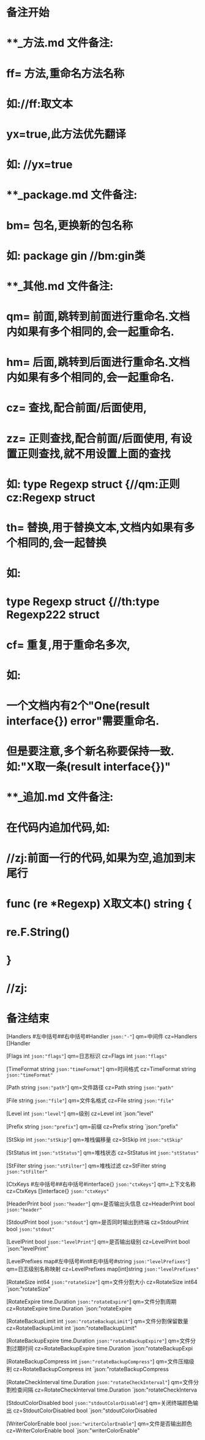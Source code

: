 # 备注开始
# **_方法.md 文件备注:
# ff= 方法,重命名方法名称
# 如://ff:取文本
#
# yx=true,此方法优先翻译
# 如: //yx=true

# **_package.md 文件备注:
# bm= 包名,更换新的包名称 
# 如: package gin //bm:gin类

# **_其他.md 文件备注:
# qm= 前面,跳转到前面进行重命名.文档内如果有多个相同的,会一起重命名.
# hm= 后面,跳转到后面进行重命名.文档内如果有多个相同的,会一起重命名.
# cz= 查找,配合前面/后面使用,
# zz= 正则查找,配合前面/后面使用, 有设置正则查找,就不用设置上面的查找
# 如: type Regexp struct {//qm:正则 cz:Regexp struct
#
# th= 替换,用于替换文本,文档内如果有多个相同的,会一起替换
# 如:
# type Regexp struct {//th:type Regexp222 struct
#
# cf= 重复,用于重命名多次,
# 如: 
# 一个文档内有2个"One(result interface{}) error"需要重命名.
# 但是要注意,多个新名称要保持一致. 如:"X取一条(result interface{})"

# **_追加.md 文件备注:
# 在代码内追加代码,如:
# //zj:前面一行的代码,如果为空,追加到末尾行
# func (re *Regexp) X取文本() string { 
# re.F.String()
# }
# //zj:
# 备注结束

[Handlers #左中括号##右中括号#Handler `json:"-"`]
qm=中间件
cz=Handlers []Handler

[Flags int `json:"flags"`]
qm=日志标识
cz=Flags int `json:"flags"`

[TimeFormat string `json:"timeFormat"`]
qm=时间格式
cz=TimeFormat string `json:"timeFormat"`

[Path string `json:"path"`]
qm=文件路径
cz=Path string `json:"path"`

[File string `json:"file"`]
qm=文件名格式
cz=File string `json:"file"`

[Level int `json:"level"`]
qm=级别
cz=Level int `json:"level"

[Prefix string `json:"prefix"`]
qm=前缀
cz=Prefix string `json:"prefix"

[StSkip int `json:"stSkip"`]
qm=堆栈偏移量
cz=StSkip int `json:"stSkip"`

[StStatus int `json:"stStatus"`]
qm=堆栈状态
cz=StStatus int `json:"stStatus"`

[StFilter string `json:"stFilter"`]
qm=堆栈过滤
cz=StFilter string `json:"stFilter"`

[CtxKeys #左中括号##右中括号#interface{} `json:"ctxKeys"`]
qm=上下文名称
cz=CtxKeys []interface{} `json:"ctxKeys"`

[HeaderPrint bool `json:"header"`]
qm=是否输出头信息
cz=HeaderPrint bool `json:"header"`

[StdoutPrint bool `json:"stdout"`]
qm=是否同时输出到终端
cz=StdoutPrint bool `json:"stdout"`

[LevelPrint bool `json:"levelPrint"`]
qm=是否输出级别
cz=LevelPrint bool `json:"levelPrint"

[LevelPrefixes map#左中括号#int#右中括号#string `json:"levelPrefixes"`]
qm=日志级别名称映射
cz=LevelPrefixes map[int]string `json:"levelPrefixes"`

[RotateSize int64 `json:"rotateSize"`]
qm=文件分割大小
cz=RotateSize int64 `json:"rotateSize"

[RotateExpire time.Duration `json:"rotateExpire"`]
qm=文件分割周期
cz=RotateExpire time.Duration `json:"rotateExpire

[RotateBackupLimit int `json:"rotateBackupLimit"`]
qm=文件分割保留数量
cz=RotateBackupLimit int `json:"rotateBackupLimit"

[RotateBackupExpire time.Duration `json:"rotateBackupExpire"`]
qm=文件分割过期时间
cz=RotateBackupExpire time.Duration `json:"rotateBackupExpi

[RotateBackupCompress int `json:"rotateBackupCompress"`]
qm=文件压缩级别
cz=RotateBackupCompress int `json:"rotateBackupCompress

[RotateCheckInterval time.Duration `json:"rotateCheckInterval"`]
qm=文件分割检查间隔
cz=RotateCheckInterval time.Duration `json:"rotateCheckInterva

[StdoutColorDisabled bool `json:"stdoutColorDisabled"`]
qm=关闭终端颜色输出
cz=StdoutColorDisabled bool `json:"stdoutColorDisabled

[WriterColorEnable bool `json:"writerColorEnable"`]
qm=文件是否输出颜色
cz=WriterColorEnable bool `json:"writerColorEnable"
